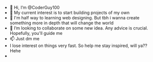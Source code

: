 - 👋 Hi, I’m @CoderGuy100
- 👀 My current interest is to start building projects of my own
- 🌱 I'm half way to learning web designing. But tbh i wanna create something more in depth that will change the world
- 💞️ I’m looking to collaborate on some new idea. Any advice is crucial. Hopefully, you'll guide me
- 📫 Just dm me
- I lose interest on things very fast. So help me stay inspired, will ya?? Hehe
-

<!---
CoderGuy100/CoderGuy100 is a ✨ special ✨ repository because its `README.md` (this file) appears on your GitHub profile.
You can click the Preview link to take a look at your changes.
--->
